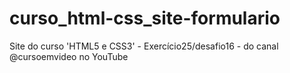 # curso_html-css_site-formulario
 Site do curso 'HTML5 e CSS3' - Exercício25/desafio16 - do canal @cursoemvideo no YouTube
